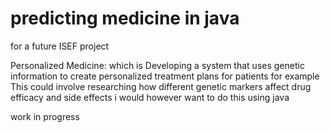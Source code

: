 # predicting medicine in java 
for a future ISEF project 

Personalized Medicine: which is Developing a system that uses genetic information to create personalized treatment plans for patients for example  This could involve researching how different genetic markers affect drug efficacy and side effects i would however want to do this using java 

work in progress 

